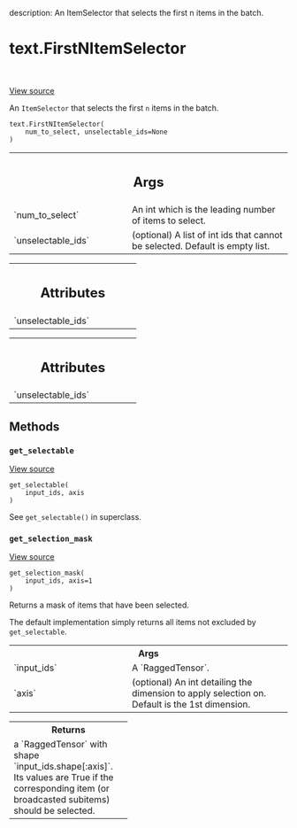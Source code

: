 description: An ItemSelector that selects the first n items in the batch.

<div itemscope itemtype="http://developers.google.com/ReferenceObject">
<meta itemprop="name" content="text.FirstNItemSelector" />
<meta itemprop="path" content="Stable" />
<meta itemprop="property" content="__init__"/>
<meta itemprop="property" content="get_selectable"/>
<meta itemprop="property" content="get_selection_mask"/>
</div>

# text.FirstNItemSelector

<!-- Insert buttons and diff -->

<table class="tfo-notebook-buttons tfo-api nocontent" align="left">

</table>

<a target="_blank" href="https://github.com/tensorflow/text/tree/master/tensorflow_text/python/ops/item_selector_ops.py">View source</a>



An `ItemSelector` that selects the first `n` items in the batch.

<pre class="devsite-click-to-copy prettyprint lang-py tfo-signature-link">
<code>text.FirstNItemSelector(
    num_to_select, unselectable_ids=None
)
</code></pre>



<!-- Placeholder for "Used in" -->


<!-- Tabular view -->
 <table class="responsive fixed orange">
<colgroup><col width="214px"><col></colgroup>
<tr><th colspan="2"><h2 class="add-link">Args</h2></th></tr>

<tr>
<td>
`num_to_select`
</td>
<td>
An int which is the leading number of items to select.
</td>
</tr><tr>
<td>
`unselectable_ids`
</td>
<td>
(optional) A list of int ids that cannot be selected.
Default is empty list.
</td>
</tr>
</table>

<!-- Tabular view -->

 <table class="responsive fixed orange">
<colgroup><col width="214px"><col></colgroup>
<tr><th colspan="2"><h2 class="add-link">Attributes</h2></th></tr>

<tr> <td> `unselectable_ids` </td> <td>

</td>
</tr>
</table>

<!-- Tabular view -->
 <table class="responsive fixed orange">
<colgroup><col width="214px"><col></colgroup>
<tr><th colspan="2"><h2 class="add-link">Attributes</h2></th></tr>

<tr>
<td>
`unselectable_ids`
</td>
<td>

</td>
</tr>
</table>



## Methods

<h3 id="get_selectable"><code>get_selectable</code></h3>

<a target="_blank" href="https://github.com/tensorflow/text/tree/master/tensorflow_text/python/ops/item_selector_ops.py">View source</a>

<pre class="devsite-click-to-copy prettyprint lang-py tfo-signature-link">
<code>get_selectable(
    input_ids, axis
)
</code></pre>

See `get_selectable()` in superclass.


<h3 id="get_selection_mask"><code>get_selection_mask</code></h3>

<a target="_blank" href="https://github.com/tensorflow/text/tree/master/tensorflow_text/python/ops/item_selector_ops.py">View source</a>

<pre class="devsite-click-to-copy prettyprint lang-py tfo-signature-link">
<code>get_selection_mask(
    input_ids, axis=1
)
</code></pre>

Returns a mask of items that have been selected.

The default implementation simply returns all items not excluded by
`get_selectable`.

<!-- Tabular view -->
 <table class="responsive fixed orange">
<colgroup><col width="214px"><col></colgroup>
<tr><th colspan="2">Args</th></tr>

<tr>
<td>
`input_ids`
</td>
<td>
A `RaggedTensor`.
</td>
</tr><tr>
<td>
`axis`
</td>
<td>
(optional) An int detailing the dimension to apply selection on.
Default is the 1st dimension.
</td>
</tr>
</table>



<!-- Tabular view -->
 <table class="responsive fixed orange">
<colgroup><col width="214px"><col></colgroup>
<tr><th colspan="2">Returns</th></tr>
<tr class="alt">
<td colspan="2">
a `RaggedTensor` with shape `input_ids.shape[:axis]`. Its values are True
if the corresponding item (or broadcasted subitems) should be selected.
</td>
</tr>

</table>





